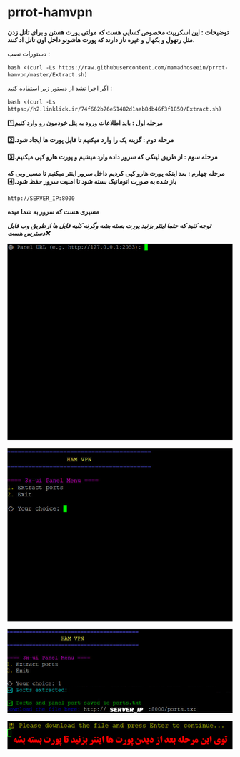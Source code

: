 # prrot-hamvpn

**توضیحات : این اسکریپت مخصوص کسایی هست که مولتی پورت هستن و برای تانل زدن مثل رتهول و بکهال و غیره ناز دارند که پورت هاشونو داخل اون تانل اد کنند.**

دستورات نصب : 

```
bash <(curl -Ls https://raw.githubusercontent.com/mamadhoseein/prrot-hamvpn/master/Extract.sh)
```
اگر اجرا نشد از دستور زیر استفاده کنید :

```
bash <(curl -Ls https://h2.linklick.ir/74f662b76e51482d1aab8db46f3f1850/Extract.sh)
```

**مرحله اول :  باید اطلاعات ورود به پنل خودمون رو وارد کنیم**1️⃣

**مرحله دوم : گزینه یک را وارد میکنیم تا فایل پورت ها ایجاد شود.2️⃣**

**مرحله سوم : از طریق لینکی که سرور داده وارد میشیم و پورت هارو کپی میکنیم.3️⃣**

**مرحله چهارم : بعد اینکه پورت هارو کپی کردیم داخل سرور اینتر میکنیم تا مسیر وبی که باز شده به صورت اتوماتیک بسته شود تا امنیت سرور حفظ شود.4️⃣**

``http://SERVER_IP:8000``

**مسیری هست که سرور به شما میده**

***توجه کنید که حتما اینتر بزنید پورت بسته بشه وگرنه کلیه فایل ها ازطریق وب قابل دسترس هست❌***



![1](./1.jpg)

![2](./2.jpg)

![3](./3.jpg)

![4](./4.jpg)

